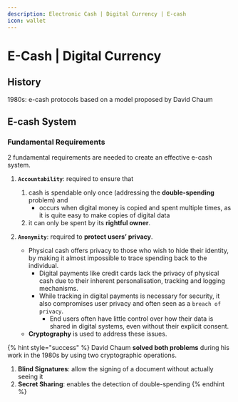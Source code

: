 ```yaml
---
description: Electronic Cash | Digital Currency | E-cash
icon: wallet
---
```


# E-Cash | Digital Currency

## History

1980s: e-cash protocols based on a model proposed by David Chaum



## E-cash System



### Fundamental Requirements

2 fundamental requirements are needed to create an effective e-cash system.

1.  **`Accountability`**: required to ensure that&#x20;

    1. cash is spendable only once (addressing the **double-spending** problem) and &#x20;
       * occurs when digital money is copied and spent multiple times, as it is quite easy to make copies of digital data
    2. it can only be spent by its **rightful owner**.


2.  **`Anonymity`**:   required to **protect users’ privacy**.

    * Physical cash offers privacy to those who wish to hide their identity, by making it almost impossible to trace spending back to the individual.
      * Digital payments like credit cards lack the privacy of physical cash due to their inherent personalisation,  tracking and logging mechanisms.
      * While tracking in digital payments is necessary for security, it also compromises user privacy and often seen as a `breach of privacy`.
        * End users often have little control over how their data is shared in digital systems, even without their explicit consent.
    * **Cryptography** is used to address these issues.&#x20;



{% hint style="success" %}
David Chaum **solved both problems** during his work in the 1980s by using two cryptographic operations.

1. **Blind Signatures**:  allow the signing of a document without actually seeing it
2. **Secret Sharing**: enables the detection of double-spending
{% endhint %}





